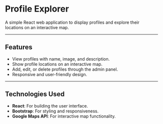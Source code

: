 # Profile Explorer

A simple React web application to display profiles and explore their locations on an interactive map.

---

## Features
- View profiles with name, image, and description.
- Show profile locations on an interactive map.
- Add, edit, or delete profiles through the admin panel.
- Responsive and user-friendly design.

---

## Technologies Used
- **React**: For building the user interface.
- **Bootstrap**: For styling and responsiveness.
- **Google Maps API**: For interactive map functionality.

